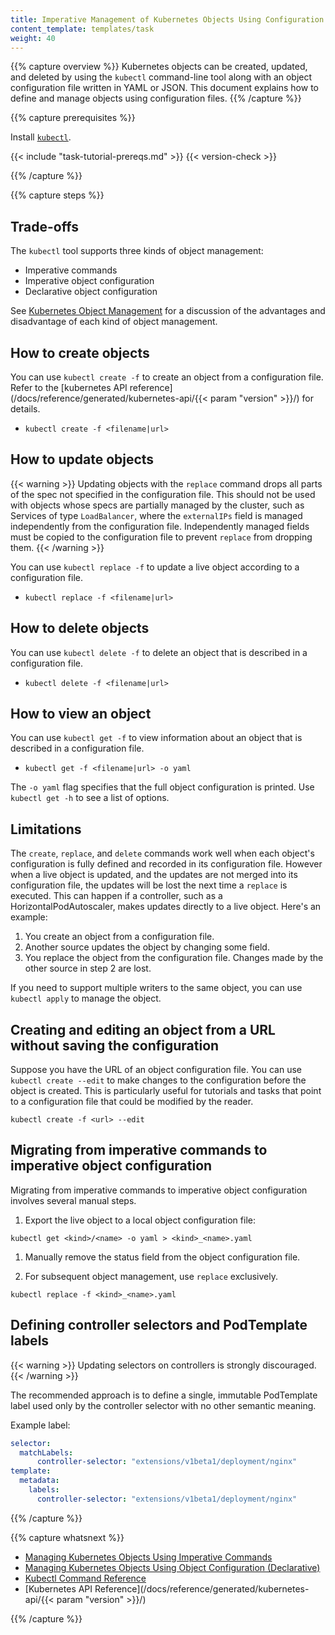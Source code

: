 ```yaml
---
title: Imperative Management of Kubernetes Objects Using Configuration Files
content_template: templates/task
weight: 40
---
```


{{% capture overview %}}
Kubernetes objects can be created, updated, and deleted by using the `kubectl`
command-line tool along with an object configuration file written in YAML or JSON.
This document explains how to define and manage objects using configuration files.
{{% /capture %}}

{{% capture prerequisites %}}

Install [`kubectl`](docs/tasks/tools/install-kubectl/).

{{< include "task-tutorial-prereqs.md" >}} {{< version-check >}}

{{% /capture %}}

{{% capture steps %}}

## Trade-offs

The `kubectl` tool supports three kinds of object management:

* Imperative commands
* Imperative object configuration
* Declarative object configuration

See [Kubernetes Object Management](/docs/concepts/overview/object-management-kubectl/overview/)
for a discussion of the advantages and disadvantage of each kind of object management.

## How to create objects

You can use `kubectl create -f` to create an object from a configuration file.
Refer to the [kubernetes API reference](/docs/reference/generated/kubernetes-api/{{< param "version" >}}/)
for details.

* `kubectl create -f <filename|url>`

## How to update objects

{{< warning >}}
Updating objects with the `replace` command drops all
parts of the spec not specified in the configuration file.  This
should not be used with objects whose specs are partially managed
by the cluster, such as Services of type `LoadBalancer`, where
the `externalIPs` field is managed independently from the configuration
file.  Independently managed fields must be copied to the configuration
file to prevent `replace` from dropping them.
{{< /warning >}}

You can use `kubectl replace -f` to update a live object according to a
configuration file.

* `kubectl replace -f <filename|url>`

## How to delete objects

You can use `kubectl delete -f` to delete an object that is described in a
configuration file.

* `kubectl delete -f <filename|url>`

## How to view an object

You can use `kubectl get -f` to view information about an object that is
described in a configuration file.

* `kubectl get -f <filename|url> -o yaml`

The `-o yaml` flag specifies that the full object configuration is printed.
Use `kubectl get -h` to see a list of options.

## Limitations

The `create`, `replace`, and `delete` commands work well when each object's
configuration is fully defined and recorded in its configuration
file. However when a live object is updated, and the updates are not merged
into its configuration file, the updates will be lost the next time a `replace`
is executed. This can happen if a controller, such as
a HorizontalPodAutoscaler, makes updates directly to a live object. Here's
an example:

1. You create an object from a configuration file.
1. Another source updates the object by changing some field.
1. You replace the object from the configuration file. Changes made by
the other source in step 2 are lost.

If you need to support multiple writers to the same object, you can use
`kubectl apply` to manage the object.

## Creating and editing an object from a URL without saving the configuration

Suppose you have the URL of an object configuration file. You can use
`kubectl create --edit` to make changes to the configuration before the
object is created. This is particularly useful for tutorials and tasks
that point to a configuration file that could be modified by the reader.

```shell
kubectl create -f <url> --edit
```

## Migrating from imperative commands to imperative object configuration

Migrating from imperative commands to imperative object configuration involves
several manual steps.

1. Export the live object to a local object configuration file:

```shell
kubectl get <kind>/<name> -o yaml > <kind>_<name>.yaml
```

1. Manually remove the status field from the object configuration file.

1. For subsequent object management, use `replace` exclusively.

```shell
kubectl replace -f <kind>_<name>.yaml
```

## Defining controller selectors and PodTemplate labels

{{< warning >}}
Updating selectors on controllers is strongly discouraged.
{{< /warning >}}

The recommended approach is to define a single, immutable PodTemplate label
used only by the controller selector with no other semantic meaning.

Example label:

```yaml
selector:
  matchLabels:
      controller-selector: "extensions/v1beta1/deployment/nginx"
template:
  metadata:
    labels:
      controller-selector: "extensions/v1beta1/deployment/nginx"
```

{{% /capture %}}

{{% capture whatsnext %}}

* [Managing Kubernetes Objects Using Imperative Commands](/docs/tasks/manage-kubernetes-objects/imperative-command/)
* [Managing Kubernetes Objects Using Object Configuration (Declarative)](/docs/tasks/manage-kubernetes-objects/declarative-config/)
* [Kubectl Command Reference](/docs/reference/generated/kubectl/kubectl/)
* [Kubernetes API Reference](/docs/reference/generated/kubernetes-api/{{< param "version" >}}/)

{{% /capture %}}
